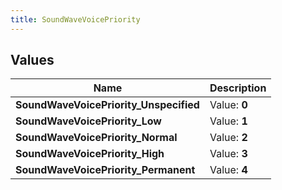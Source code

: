 ```yaml
---
title: SoundWaveVoicePriority
---
```


## Values

| Name | Description |
| ---- | ----------- |
| **SoundWaveVoicePriority\_Unspecified** | Value: **0** |
| **SoundWaveVoicePriority\_Low** | Value: **1** |
| **SoundWaveVoicePriority\_Normal** | Value: **2** |
| **SoundWaveVoicePriority\_High** | Value: **3** |
| **SoundWaveVoicePriority\_Permanent** | Value: **4** |

